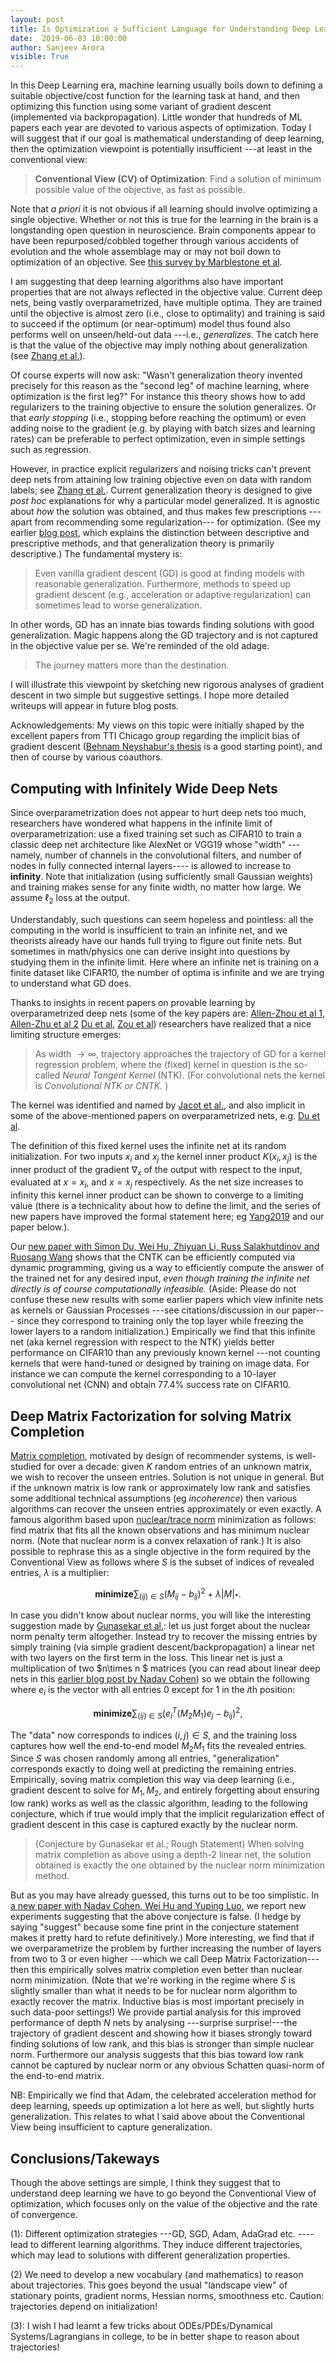 ```yaml
---
layout: post
title: Is Optimization a Sufficient Language for Understanding Deep Learning?
date:  2019-06-03 10:00:00
author: Sanjeev Arora
visible: True
---
```


In this Deep Learning era, machine learning usually boils down to defining a suitable objective/cost function for the learning task at hand, and then optimizing this function using some variant of gradient descent (implemented via backpropagation).  Little wonder that hundreds of ML papers each year are devoted to various aspects of optimization. Today I will suggest that if our goal is mathematical understanding of deep learning, then  the optimization viewpoint is potentially insufficient ---at least in the conventional view:

> **Conventional View (CV) of Optimization**: Find a solution of minimum possible value of the objective, as fast as possible. 

Note that *a priori* it is not obvious if all learning should involve optimizing a single objective. Whether or not this is true for the learning in the brain is a longstanding open question in neuroscience. Brain components appear to have been repurposed/cobbled together through various accidents of evolution and the whole assemblage may or may not boil down to optimization of an objective. See [this survey by Marblestone et al](https://arxiv.org/pdf/1606.03813.pdf). 

I am suggesting that deep learning algorithms also have important properties that are not always reflected in the objective value. Current deep nets, being vastly overparametrized, have multiple optima. They are trained until the objective is almost zero (i.e., close to optimality) and training is said to succeed if the optimum (or near-optimum) model thus found also performs well on unseen/held-out data ---i.e., *generalizes.* The catch here is that the value of the objective may imply nothing about generalization (see [Zhang et al.](https://arxiv.org/abs/1611.03530)). 

Of course experts will now ask: "Wasn't generalization theory invented precisely for this reason as the "second leg" of machine learning,  where optimization is the first leg?" For instance this theory shows how to add regularizers to the training objective to ensure the solution generalizes. Or that *early stopping* (i.e., stopping before reaching the optimum) or even adding noise to the gradient (e.g. by playing with batch sizes and learning rates) can be preferable to perfect optimization, even in simple settings such as regression. 

However, in practice explicit regularizers  and noising tricks can't prevent deep nets from attaining low training objective even on data with random labels; see [Zhang et al.](https://arxiv.org/abs/1611.03530). Current generalization theory is designed to give *post hoc* explanations for why a particular model generalized. It is agnostic about *how* the solution was obtained, and thus makes few prescriptions ---apart from recommending some regularization--- for optimization.   (See my earlier [blog post](http://www.offconvex.org/2017/12/08/generalization1/), which explains the distinction between descriptive and prescriptive methods, and  that generalization theory is primarily descriptive.) The fundamental mystery is:

> Even vanilla gradient descent (GD) is good at finding models with reasonable generalization. Furthermore, methods to speed up gradient descent (e.g., acceleration or adaptive regularization) can sometimes lead to worse generalization. 

In other words, GD has an innate bias towards finding solutions with good generalization. Magic happens along the GD trajectory and is not captured in the objective value per se. We're reminded of the old adage. 

> The journey matters more than the destination. 

I will illustrate this viewpoint by sketching new  rigorous analyses of gradient descent in two simple but suggestive settings. I  hope more  detailed writeups will appear in future blog posts.

Acknowledgements: My views on this topic were initially shaped by the excellent papers from TTI Chicago group regarding the implicit bias of gradient descent ([Behnam Neyshabur's thesis](https://arxiv.org/pdf/1709.01953.pdf) is a good starting point), and then of course by  various coauthors. 

## Computing with Infinitely Wide Deep Nets 

Since overparametrization does not appear to hurt deep nets too much, researchers have wondered what happens in the infinite limit of overparametrization: use a fixed training set such as CIFAR10 to train a classic deep net architecture like AlexNet or VGG19 whose "width" ---namely, number of channels in the convolutional filters, and number of nodes in fully connected internal layers---- is allowed to increase to **infinity**. Note that initialization (using sufficiently small Gaussian weights) and training makes sense for any finite width, no matter how large. We assume $\ell_2$ loss at the output. 

Understandably, such questions can seem hopeless and pointless: all the computing in the world is insufficient to train an infinite net, and we theorists already have our hands full trying to figure out finite nets.  But sometimes in math/physics one can derive insight into questions by studying them in the infinite limit.  Here where an infinite net is training on a finite dataset like CIFAR10, the number of optima is infinite and we are trying to understand what GD does. 

 Thanks to insights in recent papers on provable learning by overparametrized deep nets (some of the key papers are: [Allen-Zhou et al 1](https://arxiv.org/abs/1811.04918), [Allen-Zhu et al 2](https://arxiv.org/abs/1811.03962) [Du et al](https://arxiv.org/abs/1811.03804), [Zou et al](https://arxiv.org/abs/1811.08888)) researchers have realized that a nice limiting structure emerges:
 
 > As width $\rightarrow \infty$, trajectory approaches the trajectory of GD for a kernel regression problem, where the (fixed) kernel in question is the so-called  *Neural Tangent Kernel* (NTK). (For convolutional nets the kernel is *Convolutional NTK or CNTK.* )
 
 The kernel was identified and named by [Jacot et al.](https://arxiv.org/abs/1806.07572), and also implicit in some of the above-mentioned papers on overparametrized nets, e.g. [Du et al](https://arxiv.org/abs/1810.02054).
 
  The definition of this fixed kernel uses the infinite net at its random initialization. For  two inputs $x_i$ and $x_j$ the kernel inner product  $K(x_i, x_j)$  is the inner product of the gradient $\nabla_x$ of the output with respect to the input, evaluated at $x=x_i$, and $x= x_j$ respectively. As the net size increases to infinity this kernel inner product can be shown to converge to a limiting value (there is a technicality about how to define the limit, and the series of new papers have improved the formal statement here; eg [Yang2019](https://arxiv.org/abs/1902.04760) and our paper below.). 
  
  Our [new paper with Simon Du, Wei Hu, Zhiyuan Li, Russ Salakhutdinov and Ruosang Wang](https://arxiv.org/abs/1904.11955) shows that the CNTK can be efficiently computed via dynamic programming, giving us a way to efficiently compute the answer of the trained net for any desired input,  *even though training the infinite net directly is of course computationally infeasible.* (Aside: Please do not confuse these new results with some earlier papers which view infinite nets as kernels or Gaussian Processes ---see citations/discussion in our paper---  since they correspond to training only the top layer while freezing the lower layers to a random initialization.) Empirically we find that this infinite net (aka kernel regression with respect to the NTK) yields better performance on CIFAR10 than any previously known kernel ---not counting kernels that were  hand-tuned or designed by training on image data. For instance we can compute the kernel corresponding to a 10-layer convolutional net (CNN) and obtain 77.4% success rate on CIFAR10. 
  
  
## Deep Matrix Factorization for solving Matrix Completion

 [Matrix completion](https://en.wikipedia.org/wiki/Matrix_completion), motivated by design of recommender systems, is well-studied for over a decade: given $K$ random entries of an unknown matrix, we wish to recover the unseen entries. Solution is not unique in general. But if the unknown matrix is low rank or approximately low rank and satisfies some additional technical assumptions (eg *incoherence*) then various algorithms can recover the unseen entries approximately or even exactly. A famous algorithm  based upon [nuclear/trace norm](https://en.wikipedia.org/wiki/Matrix_norm#Schatten_norms)  minimization as follows: find matrix that fits all the known observations and has minimum nuclear norm. (Note that nuclear norm is a convex relaxation of rank.) It is also possible to rephrase this as a single objective in the form required by the Conventional View as follows where $S$ is the subset of indices of revealed entries,  $\lambda$ is a multiplier:
  
$$\textbf{minimize} \sum_{(ij) \in S} (M_{ij} - b_{ij})^2 + \lambda |M|_{*}.$$ 

In case you didn't know about nuclear norms, you will like the interesting suggestion made by [Gunasekar et al.](http://papers.nips.cc/paper/7195-implicit-regularization-in-matrix-factorization): let us just forget about the nuclear norm penalty term  altogether. Instead try to recover the missing entries by  simply training (via simple gradient descent/backpropagation) a linear net with two layers on the first term in the loss. This linear net is just a multiplication of two $n\times n $ matrices (you can read about linear deep nets in this [earlier blog post by Nadav Cohen](http://www.offconvex.org/2018/03/02/acceleration-overparameterization/)) so we obtain the following  where $e_i$ is the vector with all entries $0$ except for $1$ in the $i$th position:

$$ \textbf{minimize} \sum_{(ij) \in S} (e_i^T(M_2M_1)e_j - b_{ij})^2, $$

The "data" now corresponds to indices $(i, j) \in S$, and the training loss captures how well the end-to-end model $M_2M_1$ fits the revealed entries.  Since $S$ was chosen randomly among all entries,  "generalization" corresponds exactly to doing well at predicting the remaining entries. Empirically, soving matrix completion this way via deep learning  (i.e., gradient descent to solve for $M_1, M_2$, and entirely forgetting about ensuring low rank) works as well as the classic algorithm, leading to the following conjecture, which if true would imply that the implicit regularization effect of gradient descent in this case is captured exactly by the nuclear norm. 

> (Conjecture by Gunasekar et al.; Rough Statement) When solving matrix completion as above using a depth-$2$ linear net, the solution obtained is exactly the  one obtained by the nuclear norm minimization method. 

But as you may have already guessed, this turns out to be too simplistic. In [a new paper with Nadav Cohen, Wei Hu and Yuping Luo](https://arxiv.org/abs/1905.13655), we report new experiments suggesting that the above conjecture is false. (I hedge by saying "suggest" because some fine print in the conjecture statement makes it pretty hard to refute definitively.) More interesting, we find that if we overparametrize the problem by further increasing the number of layers from two to $3$ or even higher ---which we call Deep Matrix Factorization---then this empirically solves matrix completion even better than nuclear norm minimization. (Note that we're working in the regime where $S$ is slightly smaller than what it needs to be for nuclear norm algorithm to exactly recover the matrix. Inductive bias is most important precisely in such data-poor settings!) We provide partial analysis for this improved performance of depth $N$ nets by analysing ---surprise surprise!---the trajectory of gradient descent and showing how it biases strongly toward finding solutions of low rank, and this bias is stronger than simple nuclear norm. Furthermore our analysis suggests that this bias toward low rank  cannot be captured by nuclear norm or any obvious Schatten quasi-norm of the end-to-end matrix. 

NB: Empirically we find that Adam, the celebrated  acceleration method for deep learning, speeds up optimization a lot here as well, but slightly hurts generalization. This relates to what I said above about the  Conventional View being insufficient to capture generalization.

## Conclusions/Takeways

Though the above settings are simple, I think they suggest that to understand deep learning we have to go beyond the Conventional View of optimization, which focuses only on the value of the objective and the rate of convergence.

(1): Different optimization strategies ---GD, SGD, Adam, AdaGrad etc. ----lead to different learning algorithms. They induce different trajectories, which may lead to solutions with different generalization properties. 

(2) We need to develop a new vocabulary (and mathematics) to reason about trajectories. This goes beyond the usual "landscape view" of stationary points, gradient norms, Hessian norms, smoothness etc. Caution: trajectories depend on initialization! 

(3): I wish I had learnt a few tricks about ODEs/PDEs/Dynamical Systems/Lagrangians in college, to be in better shape to reason about trajectories!











 

